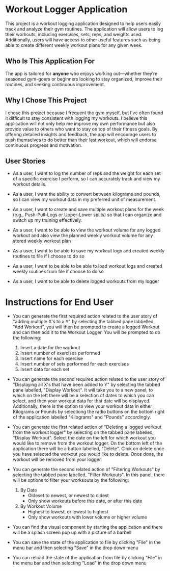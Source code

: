 # Workout Logger Application 
This project is a workout logging application designed to help users easily track and analyze their gym routines. The application will allow users to log their workouts, including exercises, sets, reps, and weights used. Additionally, users will have access to other useful features such as being able to create different weekly workout plans for any given week.

## Who Is This Application For
The app is tailored for **anyone** who enjoys working out—whether they’re seasoned gym-goers or beginners looking to stay organized, improve their routines, and seeking continuous improvement.

## Why I Chose This Project
I chose this project because I frequent the gym myself, but I've often found it difficult to stay consistent with logging my workouts. I believe this application will not only help me improve my own performance but also provide value to others who want to stay on top of their fitness goals. By offering detailed insights and feedback, the app will encourage users to push themselves to do better than their last workout, which will endorse continuous progress and motivation.

## User Stories
- As a user, I want to log the number of reps and the weight for each set of a specific exercise I perform, so I can accurately track and view my workout details.

- As a user, I want the ability to convert between kilograms and pounds, so I can view my workout data in my preferred unit of measurement.

- As a user, I want to create and save multiple workout plans for the week (e.g., Push-Pull-Legs or Upper-Lower splits) so that I can organize and switch up my training effectively.

- As a user, I want to be able to view the workout volume for any logged workout and also view the planned weekly workout volume for any stored weekly workout plan

- As a user, I want to be able to save my workout logs and created weekly routines to file if I choose to do so 

- As a user, I want to be able to be able to load workout logs and created weekly routines from file if choose to do so 

- As a user, I want to be able to delete logged workouts from my logger

# Instructions for End User

- You can generate the first required action related to the user story of "adding multiple X's to a Y" by selecting the tabbed pane labbelled, "Add Workout", you will then be prompted to create a logged Workout and can then add it to the Workout Logger. You will be prompted to do the following:
    1) Insert a date for the workout
    2) Insert number of exercises performed
    3) Insert name for each exercise
    4) Insert number of sets performed for each exercises
    5) Insert data for each set 

- You can generate the second required action related to the user story of "Displaying all X's that have been added to Y" by selecting the tabbed pane labelled, "Display Workout". It will take you to a new panel, to which on the left there will be a selection of dates to which you can select, and then your workout data for that date will be displayed. Additionally, there is the option to view your workout data in either Kilograms or Pounds by selectiong the radio buttons on the bottom right of the application labelled "Kilograms" and "Pounds" accordingly.

- You can generate the first related action of "Deleting a logged workout from the workout logger" by selecting on the tabbed pane labelled, "Display Workout". Select the date on the left for which workout you would like to remove from the workout logger. On the bottom left of the application there will be a button labelled, "Delete". Click on delete once you have selected the workout you would like to delete. Once done, the workout will be removed from your logger.

- You can generate the second related action of "Filtering Workouts" by selecting the tabbed pane labelled, "Filter Workouts". In this panel, there will be options to filter your worksouts by the following:
    1)  By Date 
        * Oldeset to newest, or newest to oldest
        * Only show workouts before this date, or after this date
    2) By Workout Volume 
        * Highest to lowest, or lowest to highest
        * Only show workouts with lower volume or higher volume 

- You can find the visual component by starting the application and there will be a splash screen pop up with a picture of a barbell 

- You can save the state of the application to file by clicking "File" in the menu bar and then selecting "Save" in the drop down menu 

- You can reload the state of the application from file by clicking "File" in the menu bar and then selecting "Load" in the drop down menu 